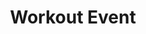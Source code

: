 ---
type: node
id: node.workout_event
title: Workout Event
description: |
  Represents a workout logging event, including references to the user and workout log.

properties:
  - id: user_id
    type: uuid
    description: Reference to the user.
  - id: workout_log_id
    type: uuid
    description: Reference to the workout log.
  - id: timestamp
    type: timestamp
    description: When the workout was logged.

edges:
  - type: LOGGED
    to_node: node.user
    direction: outbound
    description: Links workout event to the user.
  - type: LOGS
    to_node: node.workout_log
    direction: outbound
    description: Connects workout event to the workout log.

related:
  feature:
    - feature.dashboard
  event:
    - event.log_workout
  screen:
    - screen.dashboard
  component:
    - component.meal_workout_tile
  api_endpoint:
    - endpoint.log_workout.POST
  db:
    relational:
      - table.workout_log
--- 